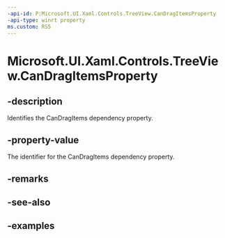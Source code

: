 ```yaml
---
-api-id: P:Microsoft.UI.Xaml.Controls.TreeView.CanDragItemsProperty
-api-type: winrt property
ms.custom: RS5
---
```

<!-- Property syntax.
public DependencyProperty CanDragItemsProperty { get; }
-->

# Microsoft.UI.Xaml.Controls.TreeView.CanDragItemsProperty


## -description

Identifies the CanDragItems dependency property.


## -property-value

The identifier for the CanDragItems dependency property.


## -remarks


## -see-also


## -examples



